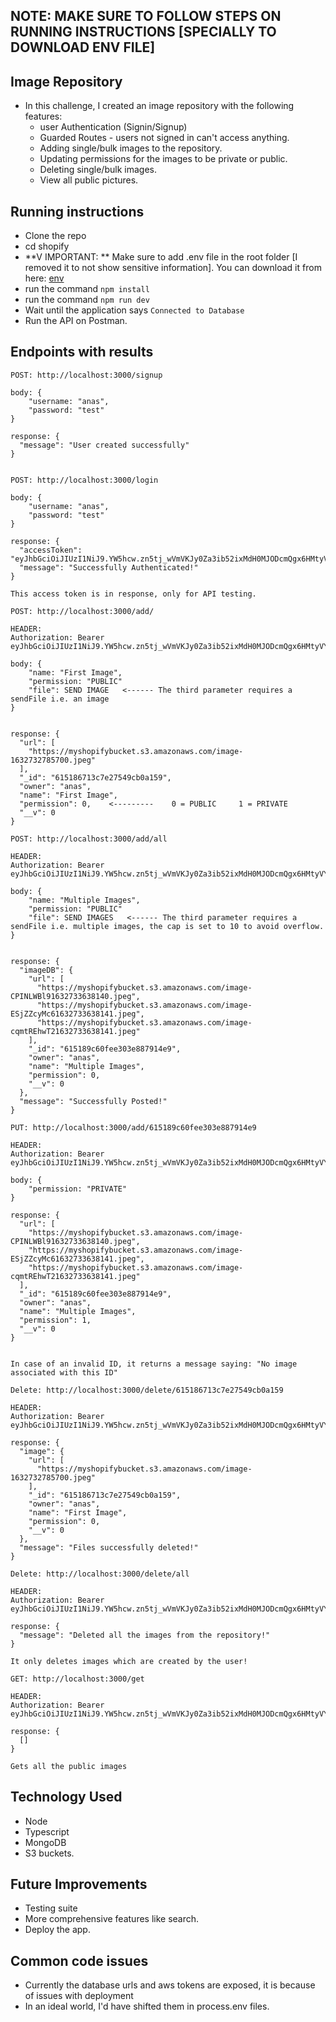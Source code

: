 ## NOTE: MAKE SURE TO FOLLOW STEPS ON RUNNING INSTRUCTIONS [SPECIALLY TO DOWNLOAD ENV FILE]

## Image Repository

- In this challenge, I created an image repository with the following features:
  - user Authentication (Signin/Signup)
  - Guarded Routes - users not signed in can't access anything.
  - Adding single/bulk images to the repository.
  - Updating permissions for the images to be private or public.
  - Deleting single/bulk images.
  - View all public pictures.



## Running instructions
-   Clone the repo
-   cd shopify
-   **V IMPORTANT: ** Make sure to add .env file in the root folder [I removed it to not show sensitive information]. You can download it from here: [env](https://drive.google.com/drive/folders/1qsTvZjG3ugx8yY8oAbLX50wIGKWj9LyC?usp=sharing)
-   run the command `npm install`
-   run the command `npm run dev`
-   Wait until the application says `Connected to Database`
-   Run the API on Postman.

## Endpoints with results</h1>
```
POST: http://localhost:3000/signup

body: {
    "username: "anas",
    "password: "test"
}

response: {
  "message": "User created successfully"
}


```

```
POST: http://localhost:3000/login

body: {
    "username: "anas",
    "password: "test"
}

response: {
  "accessToken": "eyJhbGciOiJIUzI1NiJ9.YW5hcw.zn5tj_wVmVKJy0Za3ib52ixMdH0MJODcmQgx6HMtyVY",
  "message": "Successfully Authenticated!"
}

This access token is in response, only for API testing.

```

```
POST: http://localhost:3000/add/

HEADER:
Authorization: Bearer eyJhbGciOiJIUzI1NiJ9.YW5hcw.zn5tj_wVmVKJy0Za3ib52ixMdH0MJODcmQgx6HMtyVY

body: {
    "name: "First Image",
    "permission: "PUBLIC"
    "file": SEND IMAGE   <------ The third parameter requires a sendFile i.e. an image
}


response: {
  "url": [
    "https://myshopifybucket.s3.amazonaws.com/image-1632732785700.jpeg"
  ],
  "_id": "615186713c7e27549cb0a159",
  "owner": "anas",
  "name": "First Image",
  "permission": 0,    <---------    0 = PUBLIC     1 = PRIVATE
  "__v": 0
}

```

```
POST: http://localhost:3000/add/all

HEADER:
Authorization: Bearer eyJhbGciOiJIUzI1NiJ9.YW5hcw.zn5tj_wVmVKJy0Za3ib52ixMdH0MJODcmQgx6HMtyVY

body: {
    "name: "Multiple Images",
    "permission: "PUBLIC"
    "file": SEND IMAGES   <------ The third parameter requires a sendFile i.e. multiple images, the cap is set to 10 to avoid overflow.
}


response: {
  "imageDB": {
    "url": [
      "https://myshopifybucket.s3.amazonaws.com/image-CPINLWBl91632733638140.jpeg",
      "https://myshopifybucket.s3.amazonaws.com/image-ESjZZcyMc61632733638141.jpeg",
      "https://myshopifybucket.s3.amazonaws.com/image-cqmtREhwT21632733638141.jpeg"
    ],
    "_id": "615189c60fee303e887914e9",
    "owner": "anas",
    "name": "Multiple Images",
    "permission": 0,
    "__v": 0
  },
  "message": "Successfully Posted!"
}

```

```
PUT: http://localhost:3000/add/615189c60fee303e887914e9

HEADER:
Authorization: Bearer eyJhbGciOiJIUzI1NiJ9.YW5hcw.zn5tj_wVmVKJy0Za3ib52ixMdH0MJODcmQgx6HMtyVY

body: {
    "permission: "PRIVATE"
}

response: {
  "url": [
    "https://myshopifybucket.s3.amazonaws.com/image-CPINLWBl91632733638140.jpeg",
    "https://myshopifybucket.s3.amazonaws.com/image-ESjZZcyMc61632733638141.jpeg",
    "https://myshopifybucket.s3.amazonaws.com/image-cqmtREhwT21632733638141.jpeg"
  ],
  "_id": "615189c60fee303e887914e9",
  "owner": "anas",
  "name": "Multiple Images",
  "permission": 1,
  "__v": 0
}


In case of an invalid ID, it returns a message saying: "No image associated with this ID"
```

```
Delete: http://localhost:3000/delete/615186713c7e27549cb0a159

HEADER:
Authorization: Bearer eyJhbGciOiJIUzI1NiJ9.YW5hcw.zn5tj_wVmVKJy0Za3ib52ixMdH0MJODcmQgx6HMtyVY

response: {
  "image": {
    "url": [
      "https://myshopifybucket.s3.amazonaws.com/image-1632732785700.jpeg"
    ],
    "_id": "615186713c7e27549cb0a159",
    "owner": "anas",
    "name": "First Image",
    "permission": 0,
    "__v": 0
  },
  "message": "Files successfully deleted!"
}

```

```
Delete: http://localhost:3000/delete/all

HEADER:
Authorization: Bearer eyJhbGciOiJIUzI1NiJ9.YW5hcw.zn5tj_wVmVKJy0Za3ib52ixMdH0MJODcmQgx6HMtyVY

response: {
  "message": "Deleted all the images from the repository!"
}

It only deletes images which are created by the user!
```

```
GET: http://localhost:3000/get

HEADER:
Authorization: Bearer eyJhbGciOiJIUzI1NiJ9.YW5hcw.zn5tj_wVmVKJy0Za3ib52ixMdH0MJODcmQgx6HMtyVY

response: {
  []
}

Gets all the public images
```

## Technology Used 
-   Node
-   Typescript
-   MongoDB
-   S3 buckets.

## Future Improvements 
-   Testing suite
-   More comprehensive features like search.
-   Deploy the app.

## Common code issues
-   Currently the database urls and aws tokens are exposed, it is because of issues with deployment 
-   In an ideal world, I'd have shifted them in process.env files.
